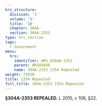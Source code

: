 ```yaml
---
hrs_structure:
  division: '1'
  volume: '5'
  title: '18'
  chapter: 304A
  section: 304A-2353
type: hrs_section
tags:
  - Government
menu:
  hrs:
    identifier: HRS_0304A-2353
    parent: HRS0304A
    name: 304A-2353 2354 Repealed
weight: 72930
title: 2354 Repealed
full_title: 304A-2353 2354 Repealed
---
```

**§304A-2353 REPEALED.** L 2015, c 106, §22.